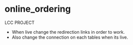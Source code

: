 # online_ordering
LCC PROJECT


- When live change the redirection links in order to work.
- Also change the connection on each tables when its live.
